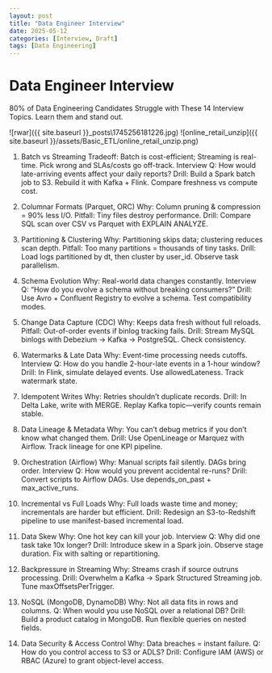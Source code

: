 ```yaml
---
layout: post
title: "Data Engineer Interview"
date: 2025-05-12
categories: [Interview, Draft]
tags: [Data Engineering]
---
```


# Data Engineer Interview
80% of Data Engineering Candidates Struggle with These 14 Interview Topics. Learn them and stand out.

![rwar]({{ site.baseurl }}\_posts\1745256181226.jpg) 
![online_retail_unzip]({{ site.baseurl }}/assets/Basic_ETL/online_retail_unzip.png)
1. Batch vs Streaming
Tradeoff: Batch is cost-efficient; Streaming is real-time. Pick wrong and SLAs/costs go off-track.
Interview Q: How would late-arriving events affect your daily reports?
Drill: Build a Spark batch job to S3. Rebuild it with Kafka + Flink. Compare freshness vs compute cost.

1. Columnar Formats (Parquet, ORC)
Why: Column pruning & compression = 90% less I/O.
Pitfall: Tiny files destroy performance.
Drill: Compare SQL scan over CSV vs Parquet with EXPLAIN ANALYZE.

1. Partitioning & Clustering
Why: Partitioning skips data; clustering reduces scan depth.
Pitfall: Too many partitions = thousands of tiny tasks.
Drill: Load logs partitioned by dt, then cluster by user_id. Observe task parallelism.

1. Schema Evolution
Why: Real-world data changes constantly.
Interview Q: “How do you evolve a schema without breaking consumers?”
Drill: Use Avro + Confluent Registry to evolve a schema. Test compatibility modes.

1. Change Data Capture (CDC)
Why: Keeps data fresh without full reloads.
Pitfall: Out-of-order events if binlog tracking fails.
Drill: Stream MySQL binlogs with Debezium → Kafka → PostgreSQL. Check consistency.

1. Watermarks & Late Data
Why: Event-time processing needs cutoffs.
Interview Q: How do you handle 2-hour-late events in a 1-hour window?
Drill: In Flink, simulate delayed events. Use allowedLateness. Track watermark state.

1. Idempotent Writes
Why: Retries shouldn’t duplicate records.
Drill: In Delta Lake, write with MERGE. Replay Kafka topic—verify counts remain stable.

1. Data Lineage & Metadata
Why: You can’t debug metrics if you don’t know what changed them.
Drill: Use OpenLineage or Marquez with Airflow. Track lineage for one KPI pipeline.

1. Orchestration (Airflow)
Why: Manual scripts fail silently. DAGs bring order.
Interview Q: How would you prevent accidental re-runs?
Drill: Convert scripts to Airflow DAGs. Use depends_on_past + max_active_runs.

1.  Incremental vs Full Loads
Why: Full loads waste time and money; incrementals are harder but efficient.
Drill: Redesign an S3-to-Redshift pipeline to use manifest-based incremental load.

1.  Data Skew
Why: One hot key can kill your job.
Interview Q: Why did one task take 10x longer?
Drill: Introduce skew in a Spark join. Observe stage duration. Fix with salting or repartitioning.

1.  Backpressure in Streaming
Why: Streams crash if source outruns processing.
Drill: Overwhelm a Kafka → Spark Structured Streaming job. Tune maxOffsetsPerTrigger.

1.  NoSQL (MongoDB, DynamoDB)
Why: Not all data fits in rows and columns.
Q: When would you use NoSQL over a relational DB?
Drill: Build a product catalog in MongoDB. Run flexible queries on nested fields.

1.  Data Security & Access Control
Why: Data breaches = instant failure.
Q: How do you control access to S3 or ADLS?
Drill: Configure IAM (AWS) or RBAC (Azure) to grant object-level access.